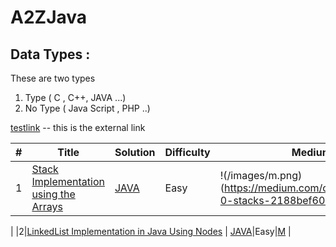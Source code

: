 # A2ZJava

## Data Types : 
  These are two types 
  1. Type    ( C , C++, JAVA ...)
  2. No Type ( Java Script , PHP ..)


[testlink](https://www.google.com/) -- this is the external link

| # |             Title                   | Solution | Difficulty | Medium Link |
|---| ------------------------------------| -------- | ---------- | ----------- |
|1|[Stack Implementation using the Arrays](https://en.wikipedia.org/wiki/Stack_(abstract_data_type)) | [JAVA](https://github.com/lavanganji/AlgorithmsMadeEasy/blob/master/src/org.lkg.ds/StackArray.java)|Easy|!(/images/m.png)(https://medium.com/csinterviewprep/day-0-stacks-2188bef60bca) [<img src="http://www.google.com.au/images/nav_logo7.png">](http://google.com.au/)
|
|2|[LinkedList Implementation in Java Using Nodes](https://en.wikipedia.org/wiki/Linked_list) | [JAVA](https://github.com/lavanganji/AlgorithmsMadeEasy/blob/master/src/org.lkg.ds/LinkedListImplementation.java)|Easy|[M](https://medium.com/csinterviewprep/day-0-stacks-2188bef60bca) |
